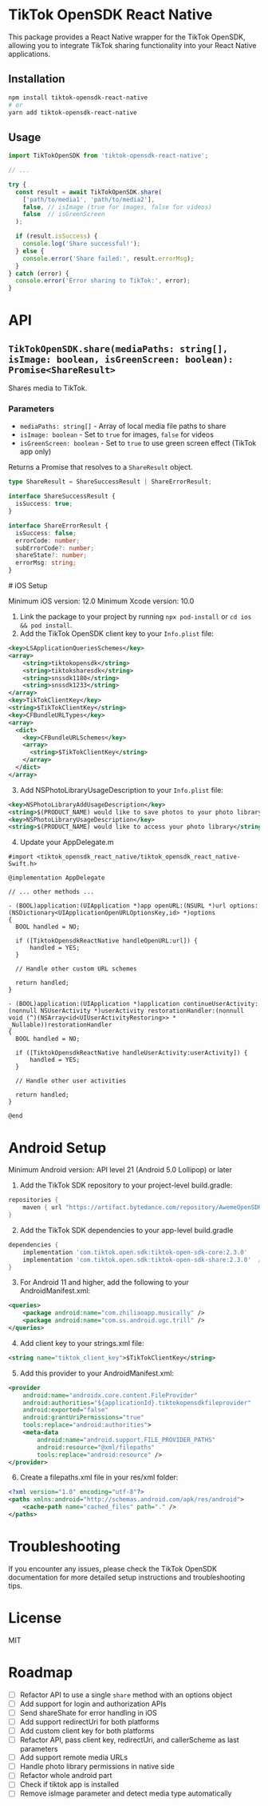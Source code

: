 # TikTok OpenSDK React Native

This package provides a React Native wrapper for the TikTok OpenSDK, allowing you to integrate TikTok sharing functionality into your React Native applications.

## Installation

```bash
npm install tiktok-opensdk-react-native
# or
yarn add tiktok-opensdk-react-native
````

## Usage

```javascript
import TikTokOpenSDK from 'tiktok-opensdk-react-native';

// ...

try {
  const result = await TikTokOpenSDK.share(
    ['path/to/media1', 'path/to/media2'],
    false, // isImage (true for images, false for videos)
    false  // isGreenScreen
  );

  if (result.isSuccess) {
    console.log('Share successful!');
  } else {
    console.error('Share failed:', result.errorMsg);
  }
} catch (error) {
  console.error('Error sharing to TikTok:', error);
}
```

# API

## `TikTokOpenSDK.share(mediaPaths: string[], isImage: boolean, isGreenScreen: boolean): Promise<ShareResult>`
<!-- Shares media to TikTok.

mediaUrls: Array of local media file URLs to share
isImage: Set to true for images, false for videos
isGreenScreen: Set to true to use green screen effect (TikTok app only) -->
Shares media to TikTok.

### Parameters

- `mediaPaths: string[]` - Array of local media file paths to share
- `isImage: boolean` - Set to `true` for images, `false` for videos
- `isGreenScreen: boolean` - Set to `true` to use green screen effect (TikTok app only)

Returns a Promise that resolves to a `ShareResult` object.

```typescript
type ShareResult = ShareSuccessResult | ShareErrorResult;

interface ShareSuccessResult {
  isSuccess: true;
}

interface ShareErrorResult {
  isSuccess: false;
  errorCode: number;
  subErrorCode?: number;
  shareState?: number;
  errorMsg: string;
}
```

# iOS Setup

Minimum iOS version: 12.0
Minimum Xcode version: 10.0

1. Link the package to your project by running `npx pod-install` or `cd ios && pod install`.
2. Add the TikTok OpenSDK client key to your `Info.plist` file:

```xml
<key>LSApplicationQueriesSchemes</key>
<array>
    <string>tiktokopensdk</string>
    <string>tiktoksharesdk</string>
    <string>snssdk1180</string>
    <string>snssdk1233</string>
</array>
<key>TikTokClientKey</key>
<string>$TikTokClientKey</string>
<key>CFBundleURLTypes</key>
<array>
  <dict>
    <key>CFBundleURLSchemes</key>
    <array>
      <string>$TikTokClientKey</string>
    </array>
  </dict>
</array>
```

3. Add NSPhotoLibraryUsageDescription to your `Info.plist` file:

```xml
<key>NSPhotoLibraryAddUsageDescription</key>
<string>$(PRODUCT_NAME) would like to save photos to your photo library</string>
<key>NSPhotoLibraryUsageDescription</key>
<string>$(PRODUCT_NAME) would like to access your photo library</string>
```

4. Update your AppDelegate.m

```objc
#import <tiktok_opensdk_react_native/tiktok_opensdk_react_native-Swift.h>

@implementation AppDelegate

// ... other methods ...

- (BOOL)application:(UIApplication *)app openURL:(NSURL *)url options:(NSDictionary<UIApplicationOpenURLOptionsKey,id> *)options
{
  BOOL handled = NO;

  if ([TiktokOpensdkReactNative handleOpenURL:url]) {
      handled = YES;
  }

  // Handle other custom URL schemes

  return handled;
}

- (BOOL)application:(UIApplication *)application continueUserActivity:(nonnull NSUserActivity *)userActivity restorationHandler:(nonnull void (^)(NSArray<id<UIUserActivityRestoring>> * _Nullable))restorationHandler
{
  BOOL handled = NO;

  if ([TiktokOpensdkReactNative handleUserActivity:userActivity]) {
      handled = YES;
  }

  // Handle other user activities

  return handled;
}

@end
```

# Android Setup

Minimum Android version: API level 21 (Android 5.0 Lollipop) or later

1. Add the TikTok SDK repository to your project-level build.gradle:

```gradle
repositories {
    maven { url "https://artifact.bytedance.com/repository/AwemeOpenSDK" }
}
```

2. Add the TikTok SDK dependencies to your app-level build.gradle

```gradle
dependencies {
    implementation 'com.tiktok.open.sdk:tiktok-open-sdk-core:2.3.0'
    implementation 'com.tiktok.open.sdk:tiktok-open-sdk-share:2.3.0'  // for share API
}
```

3. For Android 11 and higher, add the following to your AndroidManifest.xml:

```xml
<queries>
    <package android:name="com.zhiliaoapp.musically" />
    <package android:name="com.ss.android.ugc.trill" />
</queries>
```

4. Add client key to your strings.xml file:

```xml
<string name="tiktok_client_key">$TikTokClientKey</string>
```

5. Add this provider to your AndroidManifest.xml:
```xml
<provider
    android:name="androidx.core.content.FileProvider"
    android:authorities="${applicationId}.tiktokopensdkfileprovider"
    android:exported="false"
    android:grantUriPermissions="true"
    tools:replace="android:authorities">
    <meta-data
        android:name="android.support.FILE_PROVIDER_PATHS"
        android:resource="@xml/filepaths"
        tools:replace="android:resource" />
</provider>
```

6. Create a filepaths.xml file in your res/xml folder:

```xml
<?xml version="1.0" encoding="utf-8"?>
<paths xmlns:android="http://schemas.android.com/apk/res/android">
    <cache-path name="cached_files" path="." />
</paths>
```

# Troubleshooting

If you encounter any issues, please check the TikTok OpenSDK documentation for more detailed setup instructions and troubleshooting tips.

# License

MIT

# Roadmap

- [ ] Refactor API to use a single `share` method with an options object
- [ ] Add support for login and authorization APIs
- [ ] Send shareShate for error handling in iOS
- [ ] Add support redirectUri for both platforms
- [ ] Add custom client key for both platforms
- [ ] Refactor API, pass client key, redirectUri, and callerScheme as last parameters
- [ ] Add support remote media URLs
- [ ] Handle photo library permissions in native side
- [ ] Refactor whole android part
- [ ] Check if tiktok app is installed
- [ ] Remove isImage parameter and detect media type automatically